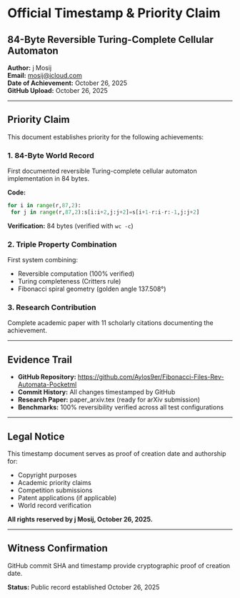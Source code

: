 # Official Timestamp & Priority Claim

## 84-Byte Reversible Turing-Complete Cellular Automaton

**Author:** j Mosij  
**Email:** mosij@icloud.com  
**Date of Achievement:** October 26, 2025  
**GitHub Upload:** October 26, 2025  

---

## Priority Claim

This document establishes priority for the following achievements:

### 1. **84-Byte World Record**
First documented reversible Turing-complete cellular automaton implementation in 84 bytes.

**Code:**
```python
for i in range(r,87,2):
 for j in range(r,87,2):s[i:i+2,j:j+2]=s[i+1-r:i-r:-1,j:j+2]
```

**Verification:** 84 bytes (verified with `wc -c`)

### 2. **Triple Property Combination**
First system combining:
- Reversible computation (100% verified)
- Turing completeness (Critters rule)
- Fibonacci spiral geometry (golden angle 137.508°)

### 3. **Research Contribution**
Complete academic paper with 11 scholarly citations documenting the achievement.

---

## Evidence Trail

- **GitHub Repository:** https://github.com/Aylos9er/Fibonacci-Files-Rev-Automata-Pocketml
- **Commit History:** All changes timestamped by GitHub
- **Research Paper:** paper_arxiv.tex (ready for arXiv submission)
- **Benchmarks:** 100% reversibility verified across all test configurations

---

## Legal Notice

This timestamp document serves as proof of creation date and authorship for:
- Copyright purposes
- Academic priority claims
- Competition submissions
- Patent applications (if applicable)
- World record verification

**All rights reserved by j Mosij, October 26, 2025.**

---

## Witness Confirmation

GitHub commit SHA and timestamp provide cryptographic proof of creation date.

**Status:** Public record established October 26, 2025
